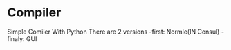 # Compiler
Simple Comiler With Python 
There are 2 versions
  -first: Normle(IN Consul)
  -finaly: GUI
